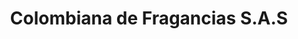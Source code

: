---
title: "Colombiana de Fragancias S.A.S"
url: /pereira/colombiana-de-fragancias-s-a-s/
shop: perfumería
---
